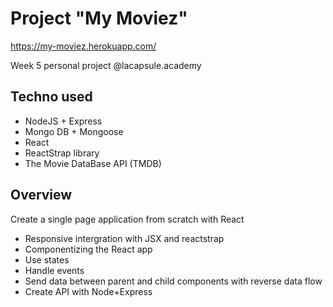# Project "My Moviez"
https://my-moviez.herokuapp.com/

Week 5 personal project @lacapsule.academy

## Techno used
- NodeJS + Express
- Mongo DB + Mongoose
- React
- ReactStrap library
- The Movie DataBase API (TMDB)

## Overview
Create a single page application from scratch with React
- Responsive intergration with JSX and reactstrap
- Componentizing the React app
- Use states 
- Handle events
- Send data between parent and child components with reverse data flow
- Create API with Node+Express
